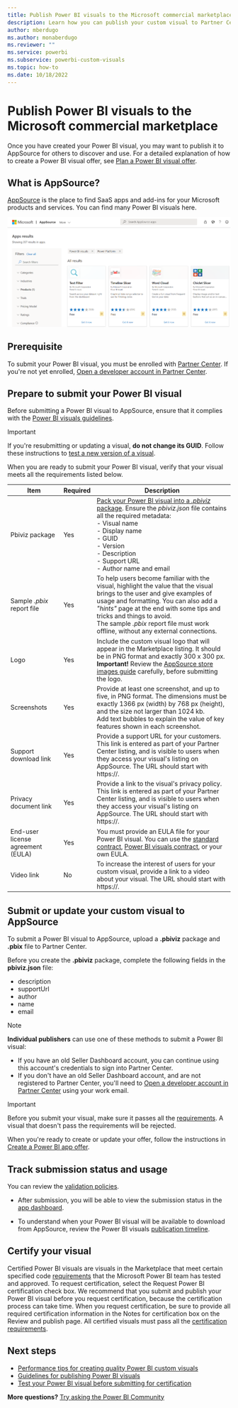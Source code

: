 ```yaml
---
title: Publish Power BI visuals to the Microsoft commercial marketplace
description: Learn how you can publish your custom visual to Partner Center for others to discover and use.
author: mberdugo
ms.author: monaberdugo
ms.reviewer: ""
ms.service: powerbi
ms.subservice: powerbi-custom-visuals
ms.topic: how-to
ms.date: 10/18/2022
---
```


# Publish Power BI visuals to the Microsoft commercial marketplace

Once you have created your Power BI visual, you may want to publish it to AppSource for others to discover and use. For a detailed explanation of how to create a Power BI visual offer, see [Plan a Power BI visual offer](/azure/marketplace/marketplace-power-bi-visual).

## What is AppSource?

[AppSource](https://appsource.microsoft.com/marketplace/apps?product=power-bi-visuals) is the place to find SaaS apps and add-ins for your Microsoft products and services. You can find many Power BI visuals here.

![Screenshot of Power B I visuals in AppSource.](media/office-store/appsource-01.png)

## Prerequisite

To submit your Power BI visual, you must be enrolled with [Partner Center](/partner-center/overview). If you're not yet enrolled, [Open a developer account in Partner Center](/azure/marketplace/create-account).

## Prepare to submit your Power BI visual

Before submitting a Power BI visual to AppSource, ensure that it complies with the [Power BI visuals guidelines](guidelines-powerbi-visuals.md).

>[!IMPORTANT]
>If you're resubmitting or updating a visual, **do not change its GUID**. Follow these instructions to [test a new version of a visual](submission-testing.md#testing-a-new-version-of-a-published-visual).

When you are ready to submit your Power BI visual, verify that your visual meets all the requirements listed below.

| Item | Required | Description |
| --- | --- | --- |
| Pbiviz package |Yes |[Pack your Power BI visual into a *.pbiviz* package](package-visual.md). Ensure the *pbiviz.json* file contains all the required metadata: <br>- Visual name<br>- Display name<br> - GUID<br> - Version<br> - Description<br> - Support URL<br> - Author name and email |
| Sample *.pbix* report file |Yes |To help users become familiar with the visual, highlight the value that the visual brings to the user and give examples of usage and formatting. You can also add a *"hints"* page at the end with some tips and tricks and things to avoid.<br>The sample *.pbix* report file must work offline, without any external connections. |
| Logo |Yes |Include the custom visual logo that will appear in the Marketplace listing. It should be in PNG format and exactly 300 x 300 px.<BR>**Important!** Review the [AppSource store images guide](/office/dev/store/craft-effective-appsource-store-images) carefully, before submitting the logo. |
| Screenshots |Yes |Provide at least one screenshot, and up to five, in PNG format. The dimensions must be exactly 1366 px (width) by 768 px (height), and the size not larger than 1024 kb.<br>Add text bubbles to explain the value of key features shown in each screenshot. |
| Support download link |Yes |Provide a support URL for your customers. This link is entered as part of your Partner Center listing, and is visible to users when they access your visual's listing on AppSource. The URL should start with https://. |
| Privacy document link |Yes |Provide a link to the visual's privacy policy. This link is entered as part of your Partner Center listing, and is visible to users when they access your visual's listing on AppSource. The URL should start with https://. |
| End-user license agreement (EULA) |Yes |You must provide an EULA file for your Power BI visual. You can use the [standard contract](https://go.microsoft.com/fwlink/?linkid=2041178), [Power BI visuals contract](https://visuals.azureedge.net/app-store/Power%20BI%20-%20Default%20Custom%20Visual%20EULA.pdf), or your own EULA. |
| Video link |No |To increase the interest of users for your custom visual, provide a link to a video about your visual. The URL should start with https://. |

## Submit or update your custom visual to AppSource

To submit a Power BI visual to AppSource, upload a **.pbiviz** package and **.pbix** file to Partner Center.

Before you create the **.pbiviz** package, complete the following fields in the **pbiviz.json** file:

* description
* supportUrl
* author
* name
* email

>[!NOTE]
>**Individual publishers** can use one of these methods to submit a Power BI visual:
>
>* If you have an old Seller Dashboard account, you can continue using this account's credentials to sign into Partner Center.
>* If you don't have an old Seller Dashboard account, and are not registered to Partner Center, you'll need to [Open a developer account in Partner Center](/office/dev/store/open-a-developer-account) using your work email.

> [!IMPORTANT]
> Before you submit your visual, make sure it passes all the [requirements](submission-testing.md). A visual that doesn't pass the requirements will be rejected.

When you're ready to create or update your offer, follow the instructions in [Create a Power BI app offer](/azure/marketplace/marketplace-power-bi-visual).

## Track submission status and usage

You can review the [validation policies](/legal/marketplace/certification-policies#1180-power-bi-visuals).

* After submission, you will be able to view the submission status in the [app dashboard](https://sellerdashboard.microsoft.com/Application/Summary/).

* To understand when your Power BI visual will be available to download from AppSource, review the Power BI visuals [publication timeline](power-bi-custom-visuals-certified.md#publication-timeline).

## Certify your visual

Certified Power BI visuals are visuals in the Marketplace that meet certain specified code [requirements](power-bi-custom-visuals-certified.md#certification-requirements) that the Microsoft Power BI team has tested and approved. To request certification, select the Request Power BI certification check box.
We recommend that you submit and publish your Power BI visual before you request certification, because the certification process can take time. When you request certification, be sure to provide all required certification information in the Notes for certification box on the Review and publish page.
All certified visuals must pass all the [certification requirements](power-bi-custom-visuals-certified.md#certification-requirements).

## Next steps

* [Performance tips for creating quality Power BI custom visuals](performance-tips.md)
* [Guidelines for publishing Power BI visuals](guidelines-powerbi-visuals.md)
* [Test your Power BI visual before submitting for certification](submission-testing.md)  

**More questions?** [Try asking the Power BI Community](https://community.powerbi.com/)
